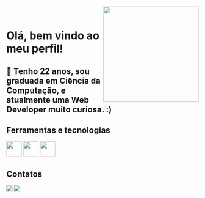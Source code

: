 <img align="right" width="250px" style="margin-top:-20px" src="https://i.ibb.co/5T1PgQR/octocat-1684435469496.png">


# Olá, bem vindo ao meu perfil!

## :closed_book: Tenho 22 anos, sou graduada em Ciência da Computação, e atualmente uma Web Developer muito curiosa. :)

## Ferramentas e tecnologias
<link rel="stylesheet" href="https://cdn.jsdelivr.net/gh/devicons/devicon@v2.15.1/devicon.min.css">

<img src="https://cdn.jsdelivr.net/gh/devicons/devicon/icons/html5/html5-original.svg" width="40" height="40"/> <img src="https://cdn.jsdelivr.net/gh/devicons/devicon/icons/css3/css3-original.svg" width="40" height="40"/> <img src="https://cdn.jsdelivr.net/gh/devicons/devicon/icons/javascript/javascript-original.svg" width="40" height="40"/>

## Contatos
<div>
  <a href = "mailto:agrjoyce@gmail.com"><img src="https://img.shields.io/badge/Gmail-D14836?style=for-the-badge&logo=gmail&logoColor=white" target="_blank"></a>
  <a href="https://www.linkedin.com/in/joyce-abrantes" target="_blank"><img src="https://img.shields.io/badge/-LinkedIn-%230077B5?style=for-the-badge&logo=linkedin&logoColor=white" target="_blank"></a>
</div>



